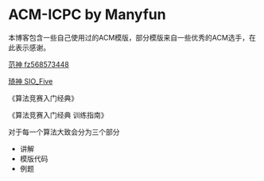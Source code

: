 # ACM-ICPC by Manyfun

本博客包含一些自己使用过的ACM模版，部分模版来自一些优秀的ACM选手，在此表示感谢。

[范神  fz568573448 ](https://github.com/fz568573448/ACM-ICPC-Template/tree/master/模板)

[琦神 SIO\_Five](http://siofive.github.io)

《算法竞赛入门经典》

《算法竞赛入门经典 训练指南》

对于每一个算法大致会分为三个部分
* 讲解
* 模版代码
* 例题